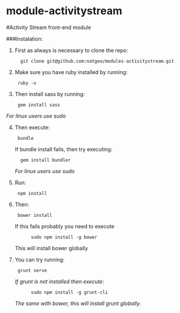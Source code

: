 module-activitystream
=====================

#Activity Stream front-end module

###Instalation:

1. First as always is necessary to clone the repo:
         
         git clone git@github.com:natgeo/modules-activitystream.git

2. Make sure you have ruby installed by running:

        ruby -v

3. Then install sass by running: 

        gem install sass 
     

*For linux users use sudo*

4. Then execute:

        bundle 
     If bundle install fails, then try executing: 
     
         gem install bundler
    
    *For linux users use sudo*

5. Run: 

        npm install

6. Then: 

        bower install  
     
     If this fails probably you need to execute 
     
             sudo npm install -g bower 
     
     This will install bower globally

7. You can try running: 

        grunt serve 
     
     *If grunt is not installed then execute:*
     
             sudo npm install -g grunt-cli
     
     *The same with bower, this will install grunt globally.*
